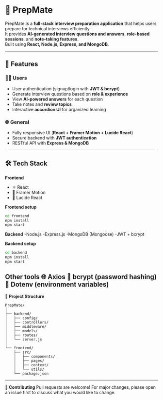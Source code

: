 # 🌟 PrepMate

PrepMate is a **full-stack interview preparation application** that helps users prepare for technical interviews efficiently.  
It provides **AI-generated interview questions and answers**, **role-based sessions**, and **note-taking features**.  
Built using **React, Node.js, Express, and MongoDB**.

---

## 🚀 Features

### 👨‍💻 Users
-  User authentication (signup/login with **JWT & bcrypt**)  
-  Generate interview questions based on **role & experience**  
-  View **AI-powered answers** for each question  
-  Take notes and **review topics**  
-  Interactive **accordion UI** for organized learning  

### 🌐 General
-  Fully responsive UI (**React + Framer Motion + Lucide React**)  
-  Secure backend with **JWT authentication**  
-  RESTful API with **Express & MongoDB**  

---

## 🛠 Tech Stack

**Frontend**
- ⚛️ React  
- 🎨 Framer Motion  
- 🎯 Lucide React  

**Frontend setup**
```bash
cd frontend
npm install
npm start
```

**Backend**
-Node.js
-Express.js
-MongoDB (Mongoose)
-JWT + bcrypt

**Backend setup**
```bash
cd backend
npm install
npm start
```
**Other tools**
🌐 Axios
🔐 bcrypt (password hashing)
📂 Dotenv (environment variables)
---

**📂 Project Structure**
```
PrepMate/
│
├── backend/
│   ├── config/
│   ├── controllers/
│   ├── middleware/
│   ├── models/
│   ├── routes/
│   └── server.js
│
└── frontend/
    ├── src/
    │   ├── components/
    │   ├── pages/
    │   ├── context/
    │   └── utils/
    └── package.json
```
---
**🤝 Contributing**
Pull requests are welcome!
For major changes, please open an issue first to discuss what you would like to change.
